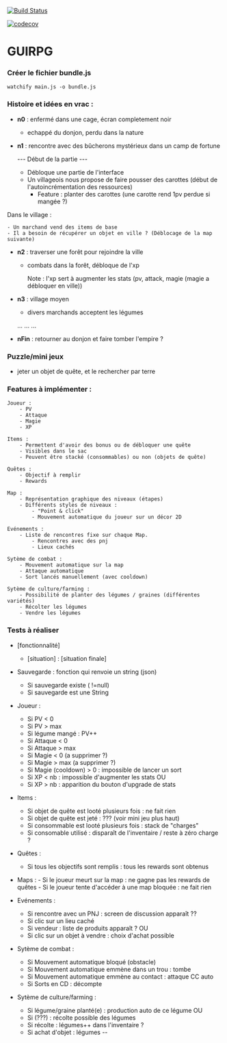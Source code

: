 [![Build Status](https://travis-ci.org/Guilhem-Lalanne/GuiRPG.svg?branch=master)](https://travis-ci.org/Guilhem-Lalanne/GuiRPG)

[![codecov](https://codecov.io/gh/Guilhem-Lalanne/GuiRPG/branch/master/graph/badge.svg)](https://codecov.io/gh/Guilhem-Lalanne/GuiRPG)


# GUIRPG

### Créer le fichier bundle.js

	watchify main.js -o bundle.js


### Histoire et idées en vrac :
- **n0** : enfermé dans une cage, écran completement noir
    - echappé du donjon, perdu dans la nature

- **n1** : rencontre avec des bûcherons mystérieux dans un camp de fortune

	--- Début de la partie ---

	- Débloque une partie de l'interface
	- Un villageois nous propose de faire pousser des carottes (début de l'autoincrémentation des ressources)
		- Feature : planter des carottes (une carotte rend 1pv perdue si mangée ?)

Dans le village :

	- Un marchand vend des items de base
	- Il a besoin de récupérer un objet en ville ? (Déblocage de la map suivante)

- **n2** : traverser une forêt pour rejoindre la ville
	- combats dans la forêt, débloque de l'xp

        Note : l'xp sert à augmenter les stats (pv, attack, magie (magie a débloquer en ville))

- **n3** : village moyen
    - divers marchands acceptent les légumes

    ...
    ...
    ...

- **nFin** : retourner au donjon et faire tomber l'empire ?

### Puzzle/mini jeux

- jeter un objet de quête, et le rechercher par terre

### Features à implémenter :

    Joueur :
	    - PV
	    - Attaque
	    - Magie
	    - XP

    Items : 
	    - Permettent d'avoir des bonus ou de débloquer une quête
	    - Visibles dans le sac
	    - Peuvent être stacké (consommables) ou non (objets de quête)

    Quêtes :
        - Objectif à remplir
        - Rewards

    Map :
        - Représentation graphique des niveaux (étapes)
        - Différents styles de niveaux :
	        - "Point & click" 
	        - Mouvement automatique du joueur sur un décor 2D 

    Evénements :
	    - Liste de rencontres fixe sur chaque Map.
		    - Rencontres avec des pnj
		    - Lieux cachés

    Sytème de combat :
	    - Mouvement automatique sur la map
	    - Attaque automatique
	    - Sort lancés manuellement (avec cooldown)

    Sytème de culture/farming :
	    - Possibilité de planter des légumes / graines (différentes variétés)
	    - Récolter les légumes
	    - Vendre les légumes

### Tests à réaliser ###

- [fonctionnalité]
	- [situation] : [situation finale]

- Sauvegarde : fonction qui renvoie un string (json)
	- Si sauvegarde existe ( !=null)
	- Si sauvegarde est une String

- Joueur :
	- Si PV < 0
	- Si PV > max
	- Si légume mangé : PV++
	- Si Attaque < 0
	- Si Attaque > max
	- Si Magie < 0 (a supprimer ?)
	- Si Magie > max (a supprimer ?)
	- Si Magie (cooldown) > 0 : impossible de lancer un sort
	- Si XP < nb : impossible d'augmenter les stats
		OU
	- Si XP > nb : apparition du bouton d'upgrade de stats

- Items :
	- Si objet de quête est looté plusieurs fois : ne fait rien
	- Si objet de quête est jeté : ??? (voir mini jeu plus haut)
	- Si consommable est looté plusieurs fois : stack de "charges"
	- Si consomable utilisé : disparaît de l'inventaire / reste à zéro charge ?

- Quêtes :
	- Si tous les objectifs sont remplis : tous les rewards sont obtenus

- Maps :
        - Si le joueur meurt sur la map : ne gagne pas les rewards de quêtes
        - Si le joueur tente d'accéder à une map bloquée : ne fait rien

- Evénements :
	- Si rencontre avec un PNJ : screen de discussion apparaît ??
	- Si clic sur un lieu caché
	- Si vendeur : liste de produits apparaît ?
		OU
	- Si clic sur un objet à vendre : choix d'achat possible

- Sytème de combat :
	- Si Mouvement automatique bloqué (obstacle)
	- Si Mouvement automatique emmène dans un trou : tombe
	- Si Mouvement automatique emmène au contact : attaque CC auto
	- Si Sorts en CD : décompte

- Sytème de culture/farming :
	- Si légume/graine planté(e) : production auto de ce légume
		OU
	- Si (???) : récolte possible des légumes
	- Si récolte : légumes++ dans l'inventaire ?
	- Si achat d'objet : légumes --
